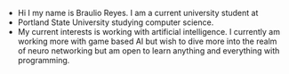 - Hi I my name is Braulio Reyes. I am a current university student at 
- Portland State University studying computer science.
- My current interests is working with artificial intelligence. I currently am working more with game based AI but wish to dive more into the realm of neuro networking but am open to learn anything and everything with programming.
<!---
Braulee7/Braulee7 is a ✨ special ✨ repository because its `README.md` (this file) appears on your GitHub profile.
You can click the Preview link to take a look at your changes.
--->
